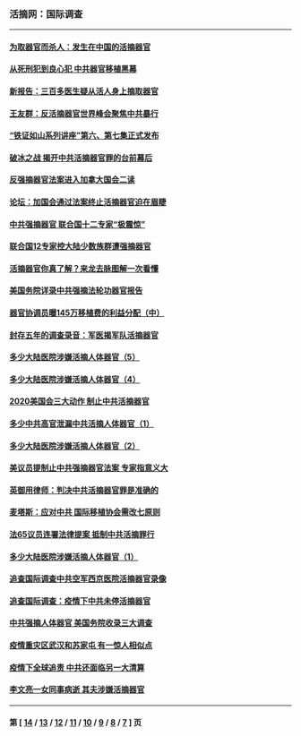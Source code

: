 ### 活摘网：国际调查
---
#### [为取器官而杀人：发生在中国的活摘器官](../../pages/nf5947/n13794731.md?11040430) 
#### [从死刑犯到良心犯 中共器官移植黑幕](../../pages/nf5947/n13764669.md?11040430) 
#### [新报告：三百多医生疑从活人身上摘取器官](../../pages/nf5947/n13703044.md?11040430) 
#### [王友群：反活摘器官世界峰会聚焦中共暴行](../../pages/nf5947/n13250738.md?11040430) 
#### [“铁证如山系列讲座”第六、第七集正式发布](../../pages/nf5947/n13106287.md?11040430) 
#### [破冰之战 揭开中共活摘器官罪的台前幕后](../../pages/nf5947/n13082457.md?11040430) 
#### [反强摘器官法案进入加拿大国会二读](../../pages/nf5947/n13033450.md?11040430) 
#### [论坛：加国会通过法案终止活摘器官迫在眉睫](../../pages/nf5947/n13029839.md?11040430) 
#### [中共强摘器官 联合国十二专家“极震惊”](../../pages/nf5947/n13024313.md?11040430) 
#### [联合国12专家控大陆少数族群遭强摘器官](../../pages/nf5947/n13023877.md?11040430) 
#### [活摘器官你真了解？来龙去脉图解一次看懂](../../pages/nf5947/n13013820.md?11040430) 
#### [美国务院详录中共强摘法轮功器官报告](../../pages/nf5947/n12944519.md?11040430) 
#### [器官协调员曝145万移植费的利益分配（中）](../../pages/nf5947/n12894547.md?11040430) 
#### [封存五年的调查录音：军医揭军队活摘器官](../../pages/nf5947/n12798692.md?11040430) 
#### [多少大陆医院涉嫌活摘人体器官（5）](../../pages/nf5947/n12768383.md?11040430) 
#### [多少大陆医院涉嫌活摘人体器官（4）](../../pages/nf5947/n12664434.md?11040430) 
#### [2020美国会三大动作 制止中共活摘器官](../../pages/nf5947/n12682004.md?11040430) 
#### [多少中共高官泄漏中共活摘人体器官（1）](../../pages/nf5947/n12671234.md?11040430) 
#### [多少大陆医院涉嫌活摘人体器官（2）](../../pages/nf5947/n12655589.md?11040430) 
#### [美议员提制止中共强摘器官法案 专家指意义大](../../pages/nf5947/n12630561.md?11040430) 
#### [英御用律师：判决中共活摘器官罪是准确的](../../pages/nf5947/n12580740.md?11040430) 
#### [麦塔斯：应对中共 国际移植协会需改七原则](../../pages/nf5947/n12514711.md?11040430) 
#### [法65议员连署法律提案 抵制中共活摘罪行](../../pages/nf5947/n12437047.md?11040430) 
#### [多少大陆医院涉嫌活摘人体器官（1）](../../pages/nf5947/n12414284.md?11040430) 
#### [追查国际调查中共空军西京医院活摘器官录像](../../pages/nf5947/n12348837.md?11040430) 
#### [追查国际调查：疫情下中共未停活摘器官](../../pages/nf5947/n12273415.md?11040430) 
#### [中共强摘人体器官 美国务院收录三大调查](../../pages/nf5947/n12181488.md?11040430) 
#### [疫情重灾区武汉和苏家屯 有一惊人相似点](../../pages/nf5947/n12150824.md?11040430) 
#### [疫情下全球追责 中共还面临另一大清算](../../pages/nf5947/n12070397.md?11040430) 
#### [李文亮一女同事病逝 其夫涉嫌活摘器官](../../pages/nf5947/n11957882.md?11040430) 

---
#### 第 [ [14](./14.md?11040430) / [13](./13.md?11040430) / [12](./12.md?11040430) / [11](./11.md?11040430) / [10](./10.md?11040430) / [9](./9.md?11040430) / [8](./8.md?11040430) / [7](./7.md?11040430) ] 页
